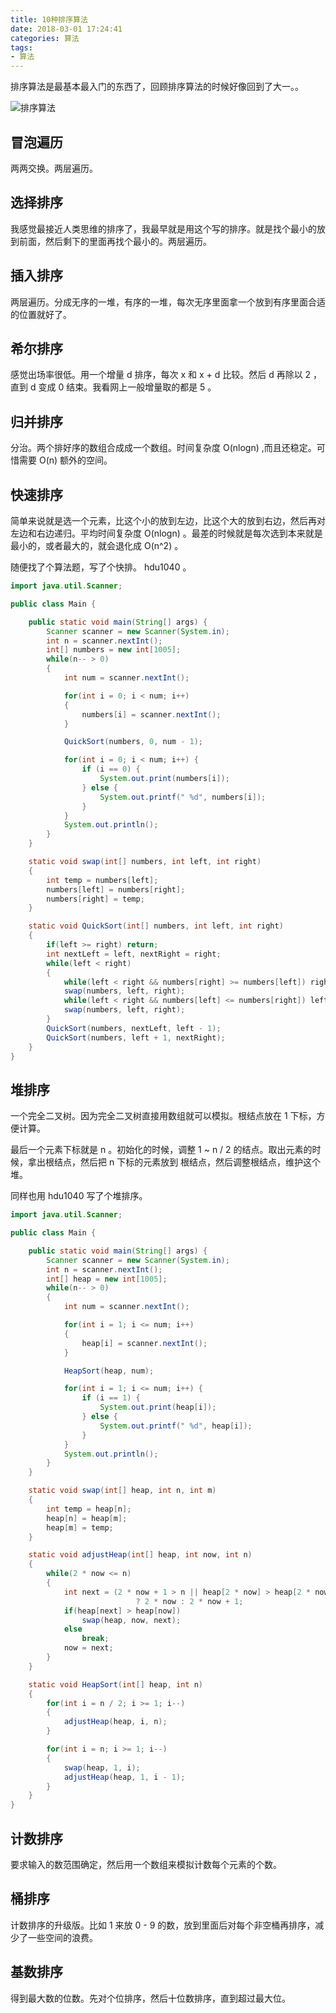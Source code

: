 ```yaml
---
title: 10种排序算法
date: 2018-03-01 17:24:41
categories: 算法
tags:
- 算法
---
```


排序算法是最基本最入门的东西了，回顾排序算法的时候好像回到了大一。。

![排序算法](http://p1pws2aca.bkt.clouddn.com/sort-algorithm.png)


## 冒泡遍历
两两交换。两层遍历。

## 选择排序
我感觉最接近人类思维的排序了，我最早就是用这个写的排序。就是找个最小的放到前面，然后剩下的里面再找个最小的。两层遍历。

## 插入排序
两层遍历。分成无序的一堆，有序的一堆，每次无序里面拿一个放到有序里面合适的位置就好了。

## 希尔排序
感觉出场率很低。用一个增量 d 排序，每次 x 和 x + d 比较。然后 d 再除以 2 ，直到 d 变成 0 结束。我看网上一般增量取的都是 5 。

## 归并排序
分治。两个排好序的数组合成成一个数组。时间复杂度 O(nlogn) ,而且还稳定。可惜需要 O(n) 额外的空间。

## 快速排序
简单来说就是选一个元素，比这个小的放到左边，比这个大的放到右边，然后再对左边和右边递归。平均时间复杂度 O(nlogn) 。最差的时候就是每次选到本来就是最小的，或者最大的，就会退化成 O(n^2) 。

随便找了个算法题，写了个快排。 hdu1040 。
```Java
import java.util.Scanner;

public class Main {

    public static void main(String[] args) {
        Scanner scanner = new Scanner(System.in);
        int n = scanner.nextInt();
        int[] numbers = new int[1005];
        while(n-- > 0)
        {
            int num = scanner.nextInt();

            for(int i = 0; i < num; i++)
            {
                numbers[i] = scanner.nextInt();
            }

            QuickSort(numbers, 0, num - 1);

            for(int i = 0; i < num; i++) {
                if (i == 0) {
                    System.out.print(numbers[i]);
                } else {
                    System.out.printf(" %d", numbers[i]);
                }
            }
            System.out.println();
        }
    }

    static void swap(int[] numbers, int left, int right)
    {
        int temp = numbers[left];
        numbers[left] = numbers[right];
        numbers[right] = temp;
    }

    static void QuickSort(int[] numbers, int left, int right)
    {
        if(left >= right) return;
        int nextLeft = left, nextRight = right;
        while(left < right)
        {
            while(left < right && numbers[right] >= numbers[left]) right--;
            swap(numbers, left, right);
            while(left < right && numbers[left] <= numbers[right]) left++;
            swap(numbers, left, right);
        }
        QuickSort(numbers, nextLeft, left - 1);
        QuickSort(numbers, left + 1, nextRight);
    }
}

```

## 堆排序
一个完全二叉树。因为完全二叉树直接用数组就可以模拟。根结点放在 1 下标，方便计算。

最后一个元素下标就是 n 。初始化的时候，调整 1 ~ n / 2 的结点。取出元素的时候，拿出根结点，然后把 n 下标的元素放到 根结点，然后调整根结点，维护这个堆。

同样也用 hdu1040 写了个堆排序。
```Java
import java.util.Scanner;

public class Main {

    public static void main(String[] args) {
        Scanner scanner = new Scanner(System.in);
        int n = scanner.nextInt();
        int[] heap = new int[1005];
        while(n-- > 0)
        {
            int num = scanner.nextInt();

            for(int i = 1; i <= num; i++)
            {
                heap[i] = scanner.nextInt();
            }

            HeapSort(heap, num);

            for(int i = 1; i <= num; i++) {
                if (i == 1) {
                    System.out.print(heap[i]);
                } else {
                    System.out.printf(" %d", heap[i]);
                }
            }
            System.out.println();
        }
    }

    static void swap(int[] heap, int n, int m)
    {
        int temp = heap[n];
        heap[n] = heap[m];
        heap[m] = temp;
    }

    static void adjustHeap(int[] heap, int now, int n)
    {
        while(2 * now <= n)
        {
            int next = (2 * now + 1 > n || heap[2 * now] > heap[2 * now + 1])
                            ? 2 * now : 2 * now + 1;
            if(heap[next] > heap[now])
                swap(heap, now, next);
            else
                break;
            now = next;
        }
    }

    static void HeapSort(int[] heap, int n)
    {
        for(int i = n / 2; i >= 1; i--)
        {
            adjustHeap(heap, i, n);
        }

        for(int i = n; i >= 1; i--)
        {
            swap(heap, 1, i);
            adjustHeap(heap, 1, i - 1);
        }
    }
}

```

## 计数排序
要求输入的数范围确定，然后用一个数组来模拟计数每个元素的个数。

## 桶排序
计数排序的升级版。比如 1 来放 0 - 9 的数，放到里面后对每个非空桶再排序，减少了一些空间的浪费。

## 基数排序
得到最大数的位数。先对个位排序，然后十位数排序，直到超过最大位。